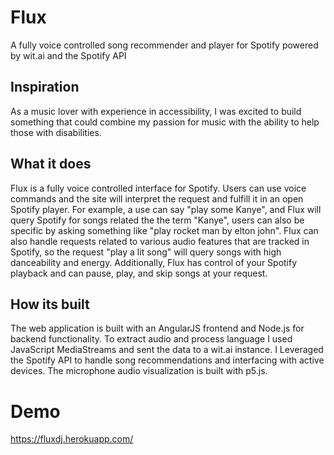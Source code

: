 # Flux
A fully voice controlled song recommender and player for Spotify powered by wit.ai and the Spotify API

## Inspiration
As a music lover with experience in accessibility, I was excited to build something that could combine my passion for music with the ability to help those with disabilities.

## What it does
Flux is a fully voice controlled interface for Spotify. Users can use voice commands and the site will interpret the request and fulfill it in an open Spotify player. For example, a use can say "play some Kanye", and Flux will query Spotify for songs related the the term "Kanye", users can also be specific by asking something like "play rocket man by elton john". Flux can also handle requests related to various audio features that are tracked in Spotify, so the request "play a lit song" will query songs with high danceability and energy. Additionally, Flux has control of your Spotify playback and can pause, play, and skip songs at your request. 

## How its built
The web application is built with an AngularJS frontend and Node.js for backend functionality. To extract audio and process language I used JavaScript MediaStreams and sent the data to a wit.ai instance. I Leveraged the Spotify API to handle song recommendations and interfacing with active devices. The microphone audio visualization is built with p5.js.

# Demo
https://fluxdj.herokuapp.com/
